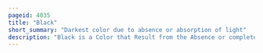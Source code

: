 ```yaml
---
pageid: 4035
title: "Black"
short_summary: "Darkest color due to absence or absorption of light"
description: "Black is a Color that Result from the Absence or complete Absorption of visible Light. It is an achromatic Color, without Hue, like white and Grey. It is sometimes used symbolically or figuratively to represent Dark. Black and white have often been used to describe Opposites such as good and evil, the Dark Ages Versus Age of Enlightenment, and Night Versus Day. From the middle Ages black has been the symbolic Color of Solemnity and Authority and is still commonly worn by Judges and Magistrates."
---
```

